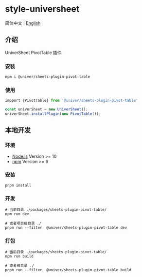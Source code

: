 # style-universheet

简体中文 | [English](./README.md)

## 介绍

UniverSheet PivotTable 插件

### 安装

```bash
npm i @univer/sheets-plugin-pivot-table
```

### 使用

```js
impport {PivotTable} from '@univer/sheets-plugin-pivot-table'

const univerSheet = new UniverSheet();
univerSheet.installPlugin(new PivotTable());
```

## 本地开发

### 环境

-   [Node.js](https://nodejs.org/en/) Version >= 10
-   [npm](https://www.npmjs.com/) Version >= 6

### 安装

```
pnpm install
```

### 开发

```
# 当前目录 ./packages/sheets-plugin-pivot-table/
npm run dev

# 或者项目根目录 ./
pnpm run --filter  @univer/sheets-plugin-pivot-table dev
```

### 打包

```
# 当前目录 ./packages/sheets-plugin-pivot-table/
npm run build

# 或者根目录 ./
pnpm run --filter  @univer/sheets-plugin-pivot-table build
```
